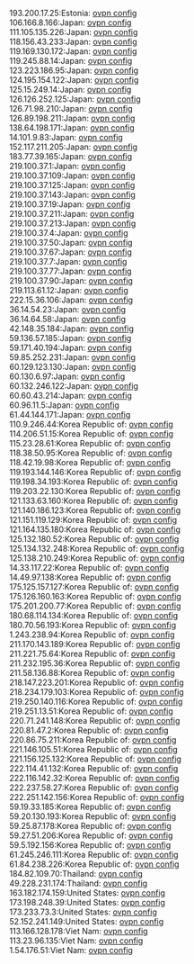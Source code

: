 193.200.17.25:Estonia: [ovpn config](vpn/193_200_17_25.ovpn)  
106.166.8.166:Japan: [ovpn config](vpn/106_166_8_166.ovpn)  
111.105.135.226:Japan: [ovpn config](vpn/111_105_135_226.ovpn)  
118.156.43.233:Japan: [ovpn config](vpn/118_156_43_233.ovpn)  
119.169.130.172:Japan: [ovpn config](vpn/119_169_130_172.ovpn)  
119.245.88.14:Japan: [ovpn config](vpn/119_245_88_14.ovpn)  
123.223.186.95:Japan: [ovpn config](vpn/123_223_186_95.ovpn)  
124.195.154.122:Japan: [ovpn config](vpn/124_195_154_122.ovpn)  
125.15.249.14:Japan: [ovpn config](vpn/125_15_249_14.ovpn)  
126.126.252.125:Japan: [ovpn config](vpn/126_126_252_125.ovpn)  
126.71.98.210:Japan: [ovpn config](vpn/126_71_98_210.ovpn)  
126.89.198.211:Japan: [ovpn config](vpn/126_89_198_211.ovpn)  
138.64.198.171:Japan: [ovpn config](vpn/138_64_198_171.ovpn)  
14.101.9.83:Japan: [ovpn config](vpn/14_101_9_83.ovpn)  
152.117.211.205:Japan: [ovpn config](vpn/152_117_211_205.ovpn)  
183.77.39.165:Japan: [ovpn config](vpn/183_77_39_165.ovpn)  
219.100.37.1:Japan: [ovpn config](vpn/219_100_37_1.ovpn)  
219.100.37.109:Japan: [ovpn config](vpn/219_100_37_109.ovpn)  
219.100.37.125:Japan: [ovpn config](vpn/219_100_37_125.ovpn)  
219.100.37.143:Japan: [ovpn config](vpn/219_100_37_143.ovpn)  
219.100.37.19:Japan: [ovpn config](vpn/219_100_37_19.ovpn)  
219.100.37.211:Japan: [ovpn config](vpn/219_100_37_211.ovpn)  
219.100.37.213:Japan: [ovpn config](vpn/219_100_37_213.ovpn)  
219.100.37.4:Japan: [ovpn config](vpn/219_100_37_4.ovpn)  
219.100.37.50:Japan: [ovpn config](vpn/219_100_37_50.ovpn)  
219.100.37.67:Japan: [ovpn config](vpn/219_100_37_67.ovpn)  
219.100.37.7:Japan: [ovpn config](vpn/219_100_37_7.ovpn)  
219.100.37.77:Japan: [ovpn config](vpn/219_100_37_77.ovpn)  
219.100.37.90:Japan: [ovpn config](vpn/219_100_37_90.ovpn)  
219.113.61.12:Japan: [ovpn config](vpn/219_113_61_12.ovpn)  
222.15.36.106:Japan: [ovpn config](vpn/222_15_36_106.ovpn)  
36.14.54.23:Japan: [ovpn config](vpn/36_14_54_23.ovpn)  
36.14.64.58:Japan: [ovpn config](vpn/36_14_64_58.ovpn)  
42.148.35.184:Japan: [ovpn config](vpn/42_148_35_184.ovpn)  
59.136.57.185:Japan: [ovpn config](vpn/59_136_57_185.ovpn)  
59.171.40.194:Japan: [ovpn config](vpn/59_171_40_194.ovpn)  
59.85.252.231:Japan: [ovpn config](vpn/59_85_252_231.ovpn)  
60.129.123.130:Japan: [ovpn config](vpn/60_129_123_130.ovpn)  
60.130.6.97:Japan: [ovpn config](vpn/60_130_6_97.ovpn)  
60.132.246.122:Japan: [ovpn config](vpn/60_132_246_122.ovpn)  
60.60.43.214:Japan: [ovpn config](vpn/60_60_43_214.ovpn)  
60.96.11.5:Japan: [ovpn config](vpn/60_96_11_5.ovpn)  
61.44.144.171:Japan: [ovpn config](vpn/61_44_144_171.ovpn)  
110.9.246.44:Korea Republic of: [ovpn config](vpn/110_9_246_44.ovpn)  
114.206.51.15:Korea Republic of: [ovpn config](vpn/114_206_51_15.ovpn)  
115.23.28.61:Korea Republic of: [ovpn config](vpn/115_23_28_61.ovpn)  
118.38.50.95:Korea Republic of: [ovpn config](vpn/118_38_50_95.ovpn)  
118.42.19.98:Korea Republic of: [ovpn config](vpn/118_42_19_98.ovpn)  
119.193.144.146:Korea Republic of: [ovpn config](vpn/119_193_144_146.ovpn)  
119.198.34.193:Korea Republic of: [ovpn config](vpn/119_198_34_193.ovpn)  
119.203.22.130:Korea Republic of: [ovpn config](vpn/119_203_22_130.ovpn)  
121.133.63.160:Korea Republic of: [ovpn config](vpn/121_133_63_160.ovpn)  
121.140.186.123:Korea Republic of: [ovpn config](vpn/121_140_186_123.ovpn)  
121.151.119.129:Korea Republic of: [ovpn config](vpn/121_151_119_129.ovpn)  
121.164.135.180:Korea Republic of: [ovpn config](vpn/121_164_135_180.ovpn)  
125.132.180.52:Korea Republic of: [ovpn config](vpn/125_132_180_52.ovpn)  
125.134.132.248:Korea Republic of: [ovpn config](vpn/125_134_132_248.ovpn)  
125.138.210.249:Korea Republic of: [ovpn config](vpn/125_138_210_249.ovpn)  
14.33.117.22:Korea Republic of: [ovpn config](vpn/14_33_117_22.ovpn)  
14.49.97.138:Korea Republic of: [ovpn config](vpn/14_49_97_138.ovpn)  
175.125.157.127:Korea Republic of: [ovpn config](vpn/175_125_157_127.ovpn)  
175.126.160.163:Korea Republic of: [ovpn config](vpn/175_126_160_163.ovpn)  
175.201.200.77:Korea Republic of: [ovpn config](vpn/175_201_200_77.ovpn)  
180.68.114.134:Korea Republic of: [ovpn config](vpn/180_68_114_134.ovpn)  
180.70.56.193:Korea Republic of: [ovpn config](vpn/180_70_56_193.ovpn)  
1.243.238.94:Korea Republic of: [ovpn config](vpn/1_243_238_94.ovpn)  
211.170.143.189:Korea Republic of: [ovpn config](vpn/211_170_143_189.ovpn)  
211.221.75.64:Korea Republic of: [ovpn config](vpn/211_221_75_64.ovpn)  
211.232.195.36:Korea Republic of: [ovpn config](vpn/211_232_195_36.ovpn)  
211.58.136.88:Korea Republic of: [ovpn config](vpn/211_58_136_88.ovpn)  
218.147.223.201:Korea Republic of: [ovpn config](vpn/218_147_223_201.ovpn)  
218.234.179.103:Korea Republic of: [ovpn config](vpn/218_234_179_103.ovpn)  
219.250.140.116:Korea Republic of: [ovpn config](vpn/219_250_140_116.ovpn)  
219.251.13.51:Korea Republic of: [ovpn config](vpn/219_251_13_51.ovpn)  
220.71.241.148:Korea Republic of: [ovpn config](vpn/220_71_241_148.ovpn)  
220.81.47.2:Korea Republic of: [ovpn config](vpn/220_81_47_2.ovpn)  
220.86.75.211:Korea Republic of: [ovpn config](vpn/220_86_75_211.ovpn)  
221.146.105.51:Korea Republic of: [ovpn config](vpn/221_146_105_51.ovpn)  
221.156.125.132:Korea Republic of: [ovpn config](vpn/221_156_125_132.ovpn)  
222.114.41.132:Korea Republic of: [ovpn config](vpn/222_114_41_132.ovpn)  
222.116.142.32:Korea Republic of: [ovpn config](vpn/222_116_142_32.ovpn)  
222.237.58.27:Korea Republic of: [ovpn config](vpn/222_237_58_27.ovpn)  
222.251.142.156:Korea Republic of: [ovpn config](vpn/222_251_142_156.ovpn)  
59.19.33.185:Korea Republic of: [ovpn config](vpn/59_19_33_185.ovpn)  
59.20.130.193:Korea Republic of: [ovpn config](vpn/59_20_130_193.ovpn)  
59.25.87.178:Korea Republic of: [ovpn config](vpn/59_25_87_178.ovpn)  
59.27.51.206:Korea Republic of: [ovpn config](vpn/59_27_51_206.ovpn)  
59.5.192.156:Korea Republic of: [ovpn config](vpn/59_5_192_156.ovpn)  
61.245.246.111:Korea Republic of: [ovpn config](vpn/61_245_246_111.ovpn)  
61.84.238.226:Korea Republic of: [ovpn config](vpn/61_84_238_226.ovpn)  
184.82.109.70:Thailand: [ovpn config](vpn/184_82_109_70.ovpn)  
49.228.231.174:Thailand: [ovpn config](vpn/49_228_231_174.ovpn)  
163.182.174.159:United States: [ovpn config](vpn/163_182_174_159.ovpn)  
173.198.248.39:United States: [ovpn config](vpn/173_198_248_39.ovpn)  
173.233.73.3:United States: [ovpn config](vpn/173_233_73_3.ovpn)  
52.152.241.149:United States: [ovpn config](vpn/52_152_241_149.ovpn)  
113.166.128.178:Viet Nam: [ovpn config](vpn/113_166_128_178.ovpn)  
113.23.96.135:Viet Nam: [ovpn config](vpn/113_23_96_135.ovpn)  
1.54.176.51:Viet Nam: [ovpn config](vpn/1_54_176_51.ovpn)  
